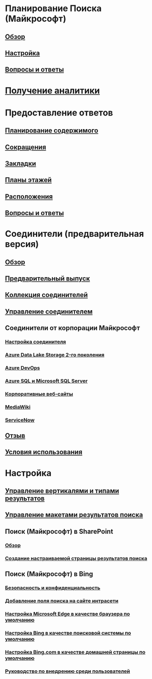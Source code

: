 # Планирование Поиска (Майкрософт)
## [Обзор](overview-microsoft-search.md)
## [Настройка](setup-microsoft-search.md)
## [Вопросы и ответы](faqs.md)
# [Получение аналитики](get-insights.md)
# Предоставление ответов
## [Планирование содержимого](plan-your-content.md)
## [Сокращения](manage-acronyms.md)
## [Закладки](manage-bookmarks.md)
## [Планы этажей](manage-floorplans.md)
## [Расположения](manage-locations.md)
## [Вопросы и ответы](manage-qas.md)
# Соединители (предварительная версия)
## [Обзор](connectors-overview.md)
## [Предварительный выпуск](connectors-preview.md)
## [Коллекция соединителей](connectors-gallery.md)
## [Управление соединителем](manage-connector.md)
## Соединители от корпорации Майкрософт
### [Настройка соединителя](configure-connector.md)
### [Azure Data Lake Storage 2-го поколения](azure-data-lake-connector.md)
### [Azure DevOps](azure-devops-connector.md)
### [Azure SQL и Microsoft SQL Server](MSSQL-connector.md)
### [Корпоративные веб-сайты](enterprise-web-connector.md)
### [MediaWiki](mediawiki-connector.md)
### [ServiceNow](servicenow-connector.md)
## [Отзыв](connectors-feedback.md)
## [Условия использования](terms-of-use.md)
# Настройка
## [Управление вертикалями и типами результатов](customize-search-page.md)
## [Управление макетами результатов поиска](customize-results-layout.md)
## Поиск (Майкрософт) в SharePoint
### [Обзор](get-started-search-in-sharepoint-online.md)
### [Создание настраиваемой страницы результатов поиска](create-search-results-pages.md)
## Поиск (Майкрософт) в Bing
### [Безопасность и конфиденциальность](security-for-search.md)
### [Добавление поля поиска на сайте интрасети](add-a-search-box-to-your-intranet-site.md)
### [Настройка Microsoft Edge в качестве браузера по умолчанию](set-default-browser.md)
### [Настройка Bing в качестве поисковой системы по умолчанию](set-default-search-engine.md)
### [Настройка Bing.com в качестве домашней страницы по умолчанию](set-default-homepage.md)
### [Руководство по внедрению среди пользователей](user-adoption-guide.md)
